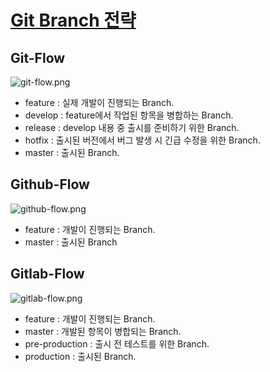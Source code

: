 # [Git Branch 전략](https://lhseunge.oopy.io/131f35ec-632d-8069-b418-e4148ed69a15)

## Git-Flow

![git-flow.png](https://prod-files-secure.s3.us-west-2.amazonaws.com/3b7f15ab-70ad-4846-9d78-be18878b5470/1b3263f3-7e4e-489b-a99d-cde1dd487495/git-flow.png)

- feature : 실제 개발이 진행되는 Branch.
- develop : feature에서 작업된 항목을 병합하는 Branch.
- release : develop 내용 중 출시를 준비하기 위한 Branch.
- hotfix : 출시된 버전에서 버그 발생 시 긴급 수정을 위한 Branch.
- master : 출시된 Branch.

## Github-Flow

![github-flow.png](https://prod-files-secure.s3.us-west-2.amazonaws.com/3b7f15ab-70ad-4846-9d78-be18878b5470/c1eb5d27-4130-4248-aa04-487379b40248/github-flow.png)

- feature : 개발이 진행되는 Branch.
- master : 출시된 Branch

## Gitlab-Flow

![gitlab-flow.png](https://prod-files-secure.s3.us-west-2.amazonaws.com/3b7f15ab-70ad-4846-9d78-be18878b5470/5b487e58-7baa-484b-bd78-044c809c7858/gitlab-flow.png)

- feature : 개발이 진행되는 Branch.
- master : 개발된 항목이 병합되는 Branch.
- pre-production : 출시 전 테스트를 위한 Branch.
- production : 출시된 Branch.
